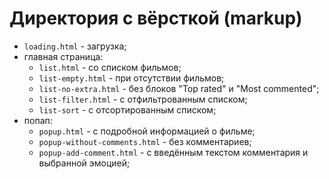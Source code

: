 # Директория с вёрсткой (markup)

* `loading.html` - загрузка;
* главная страница:
  * `list.html` - со списком фильмов;
  * `list-empty.html` - при отсутствии фильмов;
  * `list-no-extra.html` - без блоков "Top rated" и "Most commented";
  * `list-filter.html` - с отфильтрованным списком;
  * `list-sort` - с отсортированным списком;
* попап:
  * `popup.html` - с подробной информацией о фильме;
  * `popup-without-comments.html` - без комментариев;
  * `popup-add-comment.html` - с введённым текстом комментария и выбранной эмоцией;
